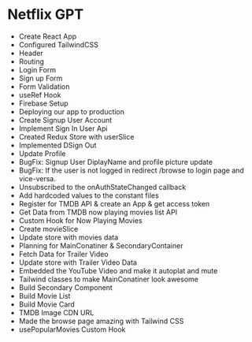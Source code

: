 # Netflix GPT

- Create React App
- Configured TailwindCSS
- Header
- Routing
- Login Form
- Sign up Form
- Form Validation
- useRef Hook
- Firebase Setup
- Deploying our app to production
- Create Signup User Account
- Implement Sign In User Api
- Created Redux Store with userSlice
- Implemented DSign Out
- Update Profile
- BugFix: Signup User DiplayName and profile picture update
- BugFix: If the user is not logged in redirect /browse to login page and vice-versa.
- Unsubscribed to the onAuthStateChanged callback
- Add hardcoded values to the constant files 
- Register for TMDB API & create an App & get access token
- Get Data from TMDB now playing movies list API 
- Custom Hook for Now Playing Movies
- Create movieSlice
- Update store with movies data
- Planning for MainConatiner & SecondaryContainer
- Fetch Data for Trailer Video
- Update store with Trailer Video Data
-  Embedded the YouTube Video and make it autoplat and mute
- Tailwind classes to make MainConatiner look awesome
- Build Secondary Component
- Build Movie List
- Build Movie Card
- TMDB Image CDN URL
- Made the browse page amazing with Tailwind CSS
- usePopularMovies Custom Hook